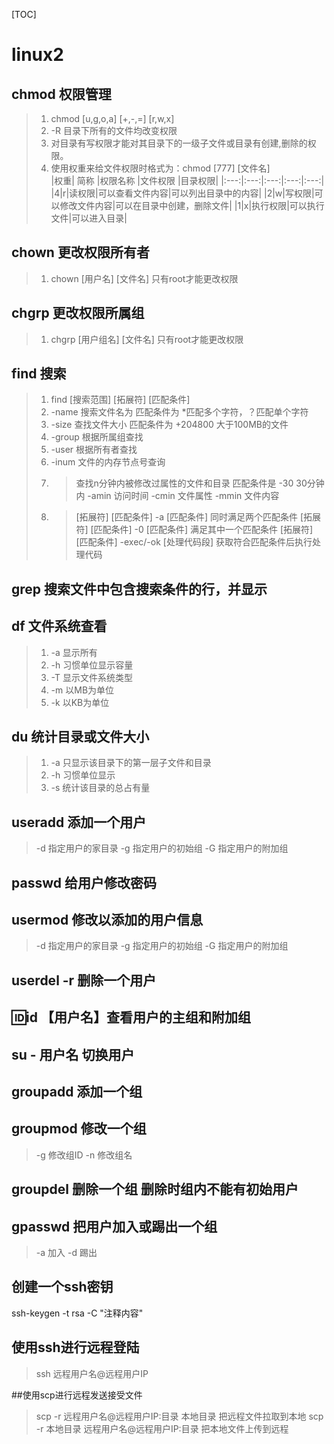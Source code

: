 [TOC]

# linux2

## chmod 		权限管理
> 1. chmod [u,g,o,a] [+,-,=] [r,w,x]
> 2. -R    	目录下所有的文件均改变权限
> 3. 对目录有写权限才能对其目录下的一级子文件或目录有创建,删除的权限。
> 4. 使用权重来给文件权限时格式为：chmod  [777] [文件名]  
|权重| 简称 |权限名称 |文件权限 |目录权限|
|:---:|:---:|:---:|:---:|:---:|
|4|r|读权限|可以查看文件内容|可以列出目录中的内容|
|2|w|写权限|可以修改文件内容|可以在目录中创建，删除文件|
|1|x|执行权限|可以执行文件|可以进入目录|

## chown 		    更改权限所有者
> 1. chown [用户名] [文件名]  	 只有root才能更改权限

## chgrp		    更改权限所属组
> 1. chgrp [用户组名] [文件名]  	 只有root才能更改权限

## find				搜索
> 1. find [搜索范围]	[拓展符]	[匹配条件]
> 2. -name 		搜索文件名为		匹配条件为 	*匹配多个字符，？匹配单个字符
> 3. -size			查找文件大小    	匹配条件为	+204800  大于100MB的文件 
> 4.  -group 		根据所属组查找
> 5.  -user			根据所有者查找
> 6. -inum		   文件的内存节点号查询
> 7. > 查找n分钟内被修改过属性的文件和目录		匹配条件是 -30	30分钟内
>    > -amin	访问时间
>    > -cmin	文件属性
>    > -mmin	文件内容
> 8. > [拓展符]	 [匹配条件]		-a	 	[匹配条件]	 同时满足两个匹配条件
>    >  [拓展符]	 [匹配条件]		-0	 	[匹配条件]	 满足其中一个匹配条件
>    >  [拓展符]	 [匹配条件]		-exec/-ok	 	[处理代码段]	 获取符合匹配条件后执行处理代码 

## grep 		搜索文件中包含搜索条件的行，并显示

## df   		文件系统查看
> 1. -a		显示所有
> 2. -h		习惯单位显示容量
> 3. -T		显示文件系统类型
> 4. -m		以MB为单位
> 5. -k		以KB为单位

## du			统计目录或文件大小
> 1. -a		只显示该目录下的第一层子文件和目录
> 2. -h		习惯单位显示
> 3. -s		统计该目录的总占有量

## useradd			添加一个用户
> -d 	指定用户的家目录
> -g	指定用户的初始组
> -G 	指定用户的附加组

## passwd 			给用户修改密码

## usermod			修改以添加的用户信息
> -d 	指定用户的家目录
> -g	指定用户的初始组
> -G 	指定用户的附加组

## userdel	-r		删除一个用户

## 🆔id 【用户名】查看用户的主组和附加组

## su - 用户名			切换用户

## groupadd		添加一个组

## 	groupmod	修改一个组
> -g 	修改组ID
> -n	修改组名

## groupdel			删除一个组	删除时组内不能有初始用户

## gpasswd			把用户加入或踢出一个组
> -a	加入
> -d	踢出

## 创建一个ssh密钥
ssh-keygen -t rsa -C "注释内容"

## 使用ssh进行远程登陆
> ssh 	远程用户名@远程用户IP

##使用scp进行远程发送接受文件

> scp 	-r 		远程用户名@远程用户IP:目录		本地目录						把远程文件拉取到本地
> scp 	-r 	本地目录	远程用户名@远程用户IP:目录			  				  把本地文件上传到远程